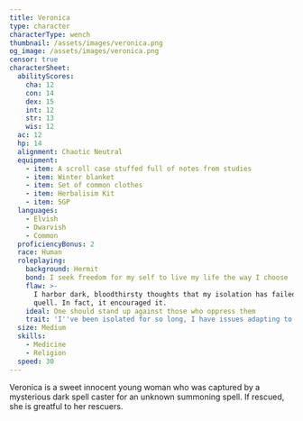 ```yaml
---
title: Veronica
type: character
characterType: wench
thumbnail: /assets/images/veronica.png
og_image: /assets/images/veronica.png
censor: true
characterSheet:
  abilityScores:
    cha: 12
    con: 14
    dex: 15
    int: 12
    str: 13
    wis: 12
  ac: 12
  hp: 14
  alignment: Chaotic Neutral
  equipment:
    - item: A scroll case stuffed full of notes from studies
    - item: Winter blanket
    - item: Set of common clothes
    - item: Herbalisim Kit
    - item: 5GP
  languages:
    - Elvish
    - Dwarvish
    - Common
  proficiencyBonus: 2
  race: Human
  roleplaying:
    background: Hermit
    bond: I seek freedom for my self to live my life the way I choose
    flaw: >-
      I harbor dark, bloodthirsty thoughts that my isolation has failed to
      quell. In fact, it encouraged it.
    ideal: One should stand up against those who oppress them
    trait: 'I''ve been isolated for so long, I have issues adapting to society'
  size: Medium
  skills:
    - Medicine
    - Religion
  speed: 30
---
```

Veronica is a sweet innocent young woman who was captured by a mysterious dark spell caster for an unknown summoning spell. If rescued, she is greatful to her rescuers.